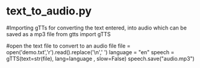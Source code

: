 # text_to_audio.py

#Importing gTTs for converting the text entered, into audio which can be saved as a mp3 file
from gtts import gTTS

#open the text file to convert to an audio file
file = open('demo.txt','r').read().replace('\n',' ')
language = "en"
speech = gTTS(text=str(file), lang=language , slow=False)
speech.save("audio.mp3")
